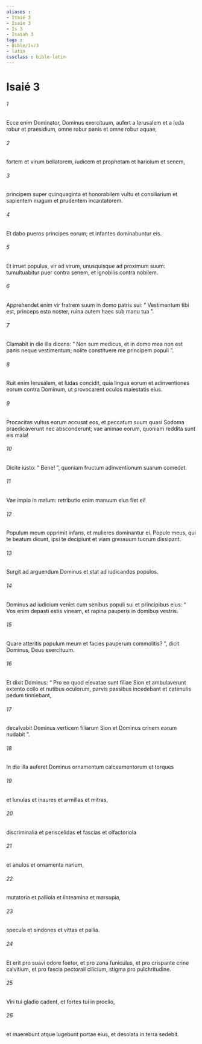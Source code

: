 ```yaml
---
aliases : 
- Isaié 3
- Isaïe 3
- Is 3
- Isaiah 3
tags : 
- Bible/Is/3
- latin
cssclass : bible-latin
---
```


# Isaié 3

###### 1
Ecce enim Dominator, Dominus exercituum, aufert a Ierusalem et a Iuda robur et praesidium, omne robur panis et omne robur aquae,
###### 2
fortem et virum bellatorem, iudicem et prophetam et hariolum et senem,
###### 3
principem super quinquaginta et honorabilem vultu et consiliarium et sapientem magum et prudentem incantatorem.
###### 4
Et dabo pueros principes eorum; et infantes dominabuntur eis.
###### 5
Et irruet populus, vir ad virum, unusquisque ad proximum suum: tumultuabitur puer contra senem, et ignobilis contra nobilem.
###### 6
Apprehendet enim vir fratrem suum in domo patris sui: “ Vestimentum tibi est, princeps esto noster, ruina autem haec sub manu tua ”.
###### 7
Clamabit in die illa dicens: “ Non sum medicus, et in domo mea non est panis neque vestimentum; nolite constituere me principem populi ”.
###### 8
Ruit enim Ierusalem, et Iudas concidit, quia lingua eorum et adinventiones eorum contra Dominum, ut provocarent oculos maiestatis eius.
###### 9
Procacitas vultus eorum accusat eos, et peccatum suum quasi Sodoma praedicaverunt nec absconderunt; vae animae eorum, quoniam reddita sunt eis mala!
###### 10
Dicite iusto: “ Bene! ”, quoniam fructum adinventionum suarum comedet.
###### 11
Vae impio in malum: retributio enim manuum eius fiet ei!
###### 12
Populum meum opprimit infans, et mulieres dominantur ei. Popule meus, qui te beatum dicunt, ipsi te decipiunt et viam gressuum tuorum dissipant.
###### 13
Surgit ad arguendum Dominus et stat ad iudicandos populos.
###### 14
Dominus ad iudicium veniet cum senibus populi sui et principibus eius: “ Vos enim depasti estis vineam, et rapina pauperis in domibus vestris.
###### 15
Quare atteritis populum meum et facies pauperum commolitis? ”, dicit Dominus, Deus exercituum.
###### 16
Et dixit Dominus: “ Pro eo quod elevatae sunt filiae Sion et ambulaverunt extento collo et nutibus oculorum, parvis passibus incedebant et catenulis pedum tinniebant,
###### 17
decalvabit Dominus verticem filiarum Sion et Dominus crinem earum nudabit ”.
###### 18
In die illa auferet Dominus ornamentum calceamentorum et torques
###### 19
et lunulas et inaures et armillas et mitras,
###### 20
discriminalia et periscelidas et fascias et olfactoriola
###### 21
et anulos et ornamenta narium,
###### 22
mutatoria et palliola et linteamina et marsupia,
###### 23
specula et sindones et vittas et pallia.
###### 24
Et erit pro suavi odore foetor, et pro zona funiculus, et pro crispante crine calvitium, et pro fascia pectorali cilicium, stigma pro pulchritudine.
###### 25
Viri tui gladio cadent, et fortes tui in proelio,
###### 26
et maerebunt atque lugebunt portae eius, et desolata in terra sedebit.
